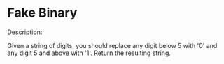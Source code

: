 # Fake Binary
Description:

Given a string of digits, you should replace any digit below 5 with '0' and any digit 5 and above with '1'. Return the resulting string.